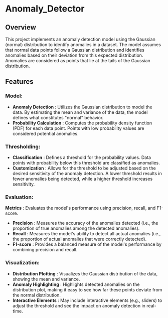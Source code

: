 # Anomaly_Detector

## Overview
This project implements an anomaly detection model using the Gaussian (normal) distribution to identify anomalies in a dataset. The model assumes that normal data points follow a Gaussian distribution and identifies anomalies based on their deviation from this expected distribution. Anomalies are considered as points that lie at the tails of the Gaussian distribution.

## Features
### Model:

- **Anomaly Detection** : Utilizes the Gaussian distribution to model the data. By estimating the mean and variance of the data, the model defines what constitutes "normal" behavior.
- **Probability Calculation** : Computes the probability density function (PDF) for each data point. Points with low probability values are considered potential anomalies.
### Thresholding:

- **Classification** : Defines a threshold for the probability values. Data points with probability below this threshold are classified as anomalies.
- **Customization** : Allows for the threshold to be adjusted based on the desired sensitivity of the anomaly detection. A lower threshold results in fewer anomalies being detected, while a higher threshold increases sensitivity.

### Evaluation:

   **Metrics** : Evaluates the model's performance using precision, recall, and F1-score.
- **Precision** : Measures the accuracy of the anomalies detected (i.e., the proportion of true anomalies among the detected anomalies).
- **Recall** : Measures the model's ability to detect all actual anomalies (i.e., the proportion of actual anomalies that were correctly detected).
- **F1-score** : Provides a balanced measure of the model's performance by combining precision and recall.

### Visualization:

- **Distribution Plotting** : Visualizes the Gaussian distribution of the data, showing the mean and variance.
- **Anomaly Highlighting** : Highlights detected anomalies on the distribution plot, making it easy to see how far these points deviate from the normal distribution.
- **Interactive Elements** : May include interactive elements (e.g., sliders) to adjust the threshold and see the impact on anomaly detection in real-time.
